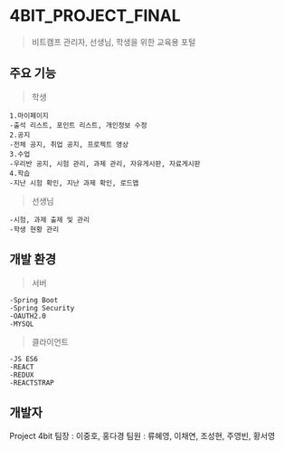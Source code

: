 # 4BIT_PROJECT_FINAL

>비트캠프 관리자, 선생님, 학생을 위한 교육용 포털 

## 주요 기능

	

> 학생

	1.마이페이지
	-출석 리스트, 포인트 리스트, 개인정보 수정
	2.공지
	-전체 공지, 취업 공지, 프로젝트 영상
	3.수업
	-우리반 공지, 시험 관리, 과제 관리, 자유게시판, 자료게시판
	4.학습
	-지난 시험 확인, 지난 과제 확인, 로드맵
	
	

> 선생님

	-시험, 과제 출제 및 관리
	-학생 현황 관리
	

## 개발 환경

> 서버
> 
	-Spring Boot
	-Spring Security
	-OAUTH2.0
	-MYSQL
	
>클라이언트
>
	-JS ES6
	-REACT
	-REDUX
	-REACTSTRAP

## 개발자
Project 4bit
팀장 : 이중호, 홍다경
팀원 : 류혜영, 이채연, 조성현, 주영빈, 황서영
<!--stackedit_data:
eyJoaXN0b3J5IjpbLTUxOTA0NTE4MywtMjA0Nzg2OTI1NSwxMD
kyNTg4NjAsLTE3OTQxMTE2NDUsMjEyNDk2ODY5NywtNDE2MTU1
Nzc5LC0xOTc1OTc5NTk3XX0=
-->